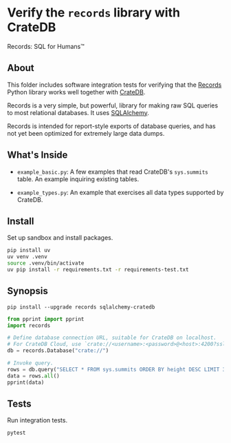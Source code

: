 # Verify the `records` library with CrateDB

Records: SQL for Humans™

## About

This folder includes software integration tests for verifying
that the [Records] Python library works well together with [CrateDB].

Records is a very simple, but powerful, library for making raw SQL
queries to most relational databases. It uses [SQLAlchemy].

Records is intended for report-style exports of database queries, and
has not yet been optimized for extremely large data dumps.

## What's Inside

- `example_basic.py`: A few examples that read CrateDB's `sys.summits` table.
  An example inquiring existing tables.

- `example_types.py`: An example that exercises all data types supported by
  CrateDB.

## Install

Set up sandbox and install packages.
```bash
pip install uv
uv venv .venv
source .venv/bin/activate
uv pip install -r requirements.txt -r requirements-test.txt
```

## Synopsis
```shell
pip install --upgrade records sqlalchemy-cratedb
```
```python
from pprint import pprint
import records

# Define database connection URL, suitable for CrateDB on localhost.
# For CrateDB Cloud, use `crate://<username>:<password>@<host>:4200?ssl=true`.
db = records.Database("crate://")

# Invoke query.
rows = db.query("SELECT * FROM sys.summits ORDER BY height DESC LIMIT 3")
data = rows.all()
pprint(data)
```

## Tests

Run integration tests.
```bash
pytest
```


[CrateDB]: https://cratedb.com/database
[Records]: https://pypi.org/project/records/
[SQLAlchemy]: https://www.sqlalchemy.org/
